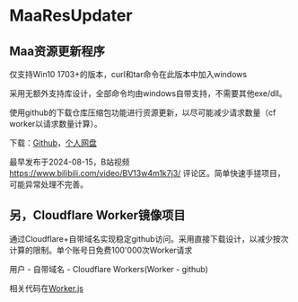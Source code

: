 # MaaResUpdater

## Maa资源更新程序

仅支持Win10 1703+的版本，curl和tar命令在此版本中加入windows

采用无额外支持库设计，全部命令均由windows自带支持，不需要其他exe/dll。

使用github的下载仓库压缩包功能进行资源更新，以尽可能减少请求数量（cf worker以请求数量计算）。

下载：[Github](https://raw.githubusercontent.com/wuyilingwei/MaaResUpdater/main/MAAResUpdater.bat)，[个人网盘](pan.wuyilingwei.com/api/MAAResUpdater.bat)

最早发布于2024-08-15，B站视频 https://www.bilibili.com/video/BV13w4m1k7j3/ 评论区。简单快速手搓项目，可能异常处理不完善。

## 另，Cloudflare Worker镜像项目

通过Cloudflare+自带域名实现稳定github访问。采用直接下载设计，以减少按次计算的限制。单个账号日免费100'000次Worker请求

用户 - 自带域名 - Cloudflare Workers(Worker - github)

相关代码在[Worker.js](/worker.js)